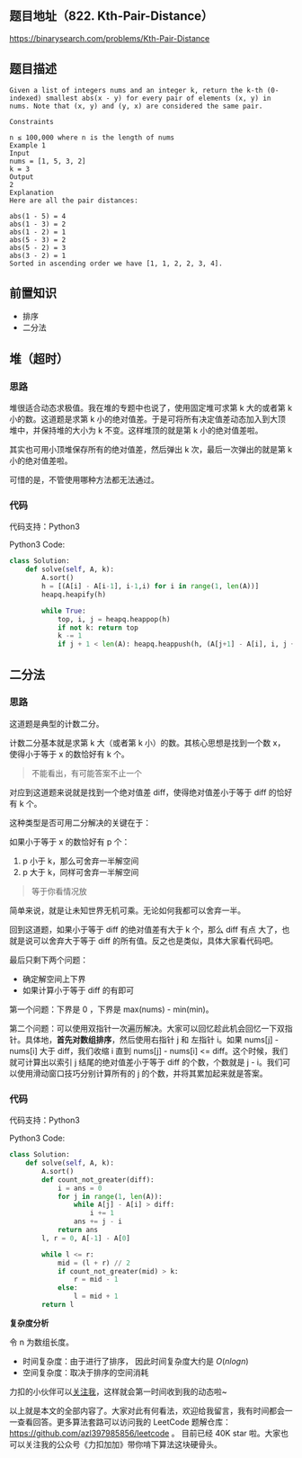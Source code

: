 ## 题目地址（822. Kth-Pair-Distance）

https://binarysearch.com/problems/Kth-Pair-Distance

## 题目描述

```
Given a list of integers nums and an integer k, return the k-th (0-indexed) smallest abs(x - y) for every pair of elements (x, y) in nums. Note that (x, y) and (y, x) are considered the same pair.

Constraints

n ≤ 100,000 where n is the length of nums
Example 1
Input
nums = [1, 5, 3, 2]
k = 3
Output
2
Explanation
Here are all the pair distances:

abs(1 - 5) = 4
abs(1 - 3) = 2
abs(1 - 2) = 1
abs(5 - 3) = 2
abs(5 - 2) = 3
abs(3 - 2) = 1
Sorted in ascending order we have [1, 1, 2, 2, 3, 4].
```

## 前置知识

- 排序
- 二分法

## 堆（超时）

### 思路

堆很适合动态求极值。我在堆的专题中也说了，使用固定堆可求第 k 大的或者第 k 小的数。这道题是求第 k 小的绝对值差。于是可将所有决定值差动态加入到大顶堆中，并保持堆的大小为 k 不变。这样堆顶的就是第 k 小的绝对值差啦。

其实也可用小顶堆保存所有的绝对值差，然后弹出 k 次，最后一次弹出的就是第 k 小的绝对值差啦。

可惜的是，不管使用哪种方法都无法通过。

### 代码

代码支持：Python3

Python3 Code:

```py
class Solution:
    def solve(self, A, k):
        A.sort()
        h = [(A[i] - A[i-1], i-1,i) for i in range(1, len(A))]
        heapq.heapify(h)

        while True:
            top, i, j = heapq.heappop(h)
            if not k: return top
            k -= 1
            if j + 1 < len(A): heapq.heappush(h, (A[j+1] - A[i], i, j + 1))
```

## 二分法

### 思路

这道题是典型的计数二分。

计数二分基本就是求第 k 大（或者第 k 小）的数。其核心思想是找到一个数 x，使得小于等于 x 的数恰好有 k 个。

> 不能看出，有可能答案不止一个

对应到这道题来说就是找到一个绝对值差 diff，使得绝对值差小于等于 diff 的恰好有 k 个。

这种类型是否可用二分解决的关键在于：

如果小于等于 x 的数恰好有 p 个：

1. p 小于 k，那么可舍弃一半解空间
2. p 大于 k，同样可舍弃一半解空间

> 等于你看情况放

简单来说，就是让未知世界无机可乘。无论如何我都可以舍弃一半。

回到这道题，如果小于等于 diff 的绝对值差有大于 k 个，那么 diff 有点 大了，也就是说可以舍弃大于等于 diff 的所有值。反之也是类似，具体大家看代码吧。

最后只剩下两个问题：

- 确定解空间上下界
- 如果计算小于等于 diff 的有即可

第一个问题：下界是 0 ，下界是 max(nums) - min(min)。

第二个问题：可以使用双指针一次遍历解决。大家可以回忆趁此机会回忆一下双指针。具体地，**首先对数组排序**，然后使用右指针 j 和 左指针 i。如果 nums[j] - nums[i] 大于 diff，我们收缩 i 直到 nums[j] - nums[i] <= diff。这个时候，我们就可计算出以索引 j 结尾的绝对值差小于等于 diff 的个数，个数就是 j - i。我们可以使用滑动窗口技巧分别计算所有的 j 的个数，并将其累加起来就是答案。

### 代码

代码支持：Python3

Python3 Code:

```py
class Solution:
    def solve(self, A, k):
        A.sort()
        def count_not_greater(diff):
            i = ans = 0
            for j in range(1, len(A)):
                while A[j] - A[i] > diff:
                    i += 1
                ans += j - i
            return ans
        l, r = 0, A[-1] - A[0]

        while l <= r:
            mid = (l + r) // 2
            if count_not_greater(mid) > k:
                r = mid - 1
            else:
                l = mid + 1
        return l
```

**复杂度分析**

令 n 为数组长度。

- 时间复杂度：由于进行了排序， 因此时间复杂度大约是 $O(nlogn)$
- 空间复杂度：取决于排序的空间消耗

力扣的小伙伴可以[关注我](https://leetcode-cn.com/u/fe-lucifer/)，这样就会第一时间收到我的动态啦~

以上就是本文的全部内容了。大家对此有何看法，欢迎给我留言，我有时间都会一一查看回答。更多算法套路可以访问我的 LeetCode 题解仓库：https://github.com/azl397985856/leetcode 。 目前已经 40K star 啦。大家也可以关注我的公众号《力扣加加》带你啃下算法这块硬骨头。

